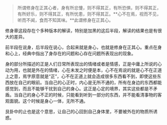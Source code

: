 > 所谓修身在正其心者，身有所忿懥，则不得其正，有所恐惧，则不得其正，有所好乐，则不得其正，有所忧患，则不得其正。**心不在焉，视而不见，听而不闻，食而不知其味。**此谓修身在正其心。

修身章这段存在个多种版本的解读，特别是加黑的这后半段，解读的结果也是有很大的差异。

前半段在说身，后半段在说心，合起来就是身心，也就是修身在正其心。重点在身和心上，经典中指出了身存在的问题和心存在问题所表现出的现象。

身的部分所描述的正是人们日常所表现出的情绪或者是情感，正是中庸上所说的心动为用，也就是外在的情绪，心在未发之时便是本，心不在焉说的就是心不在正道上之意，焉字原意就是“正”，心不在正道上就会造成很多东西看不到，即使这些东西放在自己的眼前。当自己的心正时，内心是无所不通的，所有在身边的东西都能感觉到，而且不能够干扰到自己的身心。这正是心定的境界，其实这些都是不矛盾。当自己的身心不正的时候，只能看到听到一部分的东西，并不能看清事物的客观面貌。这个时候是身心一体，无所不通。

艮卦中的止也是这个意思，让自己的心回到自己身体里，不要被外在的物质所诱惑。